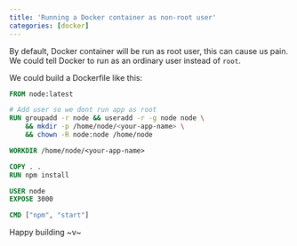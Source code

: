 ```yaml
---
title: 'Running a Docker container as non-root user'
categories: [docker]
---
```


By default, Docker container will be run as root user, this can cause us pain. We could tell Docker to run as an ordinary user instead of `root`.

We could build a Dockerfile like this:

```dockerfile
FROM node:latest

# Add user so we dont run app as root
RUN groupadd -r node && useradd -r -g node node \
    && mkdir -p /home/node/<your-app-name> \
    && chown -R node:node /home/node

WORKDIR /home/node/<your-app-name>

COPY . .
RUN npm install

USER node
EXPOSE 3000

CMD ["npm", "start"]
```

Happy building ~v~
